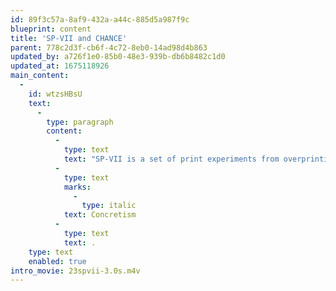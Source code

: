 ```yaml
---
id: 89f3c57a-8af9-432a-a44c-885d5a987f9c
blueprint: content
title: 'SP-VII and CHANCE'
parent: 778c2d3f-cb6f-4c72-8eb0-14ad98d4b863
updated_by: a726f1e0-85b0-48e3-939b-db6b8482c1d0
updated_at: 1675118926
main_content:
  -
    id: wtzsHBsU
    text:
      -
        type: paragraph
        content:
          -
            type: text
            text: "SP-VII is a set of print experiments from overprinting the separate screens used for the SP-VI serigraphs but combined their overprints via a “chance” operating system. These continue to amplify the principles of\_"
          -
            type: text
            marks:
              -
                type: italic
            text: Concretism
          -
            type: text
            text: .
    type: text
    enabled: true
intro_movie: 23spvii-3.0s.m4v
---
```

